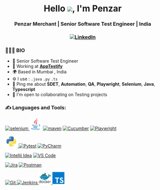 
<h1 align="center">Hello <img src = "https://user-images.githubusercontent.com/18350557/176309783-0785949b-9127-417c-8b55-ab5a4333674e.gif" width = 40px>, I'm Penzar</h1>
<h3 align="center">Penzar Merchant | Senior Software Test Engineer  | India </h3><h3 align="center">

[![LinkedIn](https://img.shields.io/badge/LinkedIn-%230077B5.svg?logo=linkedin&logoColor=white)](https://www.linkedin.com/in/penzar/)

### 👨🏻‍💻 BIO

- 🤖 Senior Software Test Engineer
- 💼 Working at [**AppTestify**](https://www.linkedin.com/company/apptestify/)
- 🌍 Based in Mumbai , India
- ⚙️ I use : `.java` `.py` `.ts`
- 💬 Ping me about **SDET**, **Automation**, **QA**, **Playwright**, **Selenium**, **Java**, **Typescript**
- 🤝  I'm open to collaborating on Testing projects

### ✍️ Languages and Tools:

<p align="left">
    <a href="https://www.selenium.dev" target="_blank">
        <img src="https://avatars.githubusercontent.com/u/983927?s=200&v=4" alt="selenium" width="40" height="40"/> </a>
    <a href="https://www.java.com" target="_blank">
        <img src="https://raw.githubusercontent.com/devicons/devicon/master/icons/java/java-original.svg" alt="java"
             width="40" height="40"/></a>
    <a href="https://maven.apache.org/" target="_blank" rel="noreferrer"> <img
                src="https://upload.wikimedia.org/wikipedia/commons/5/52/Apache_Maven_logo.svg" alt="maven" width="70"
                height="30"/></a>
    <a href="https://cucumber.io/" target="_blank" rel="noreferrer">
        <img src="https://cdn.worldvectorlogo.com/logos/cucumber.svg" alt="Cucumber" width="40" height="40"/></a>
    <a href="https://playwright.dev/" target="_blank" rel="noreferrer">
        <img src="https://playwright.dev/img/playwright-logo.svg" alt="Playwright" width="40" height="40"/>

</p>
<p>
    <a href="https://www.python.org/" target="_blank"> <img
            src="https://raw.githubusercontent.com/devicons/devicon/master/icons/python/python-original.svg"
            alt="Python" width="40" height="40"/>
    </a>
    <a href="https://docs.pytest.org/" target="_blank" rel="noreferrer">
        <img src="https://docs.pytest.org/en/7.1.x/_static/pytest_logo_curves.svg" alt="Pytest" width="40" height="40"/></a>
    <a href="https://www.jetbrains.com/pycharm/" target="_blank" rel="noreferrer"> <img
            src="https://cdn.worldvectorlogo.com/logos/pycharm-1.svg" alt="PyCharm" width="80" height="40"/></a>

</p>
<p>
    <a href="https://www.jetbrains.com/idea/" target="_blank" rel="noreferrer"> <img
            src="https://upload.wikimedia.org/wikipedia/commons/9/9c/IntelliJ_IDEA_Icon.svg" alt="Intellij Idea"
            width="40" height="40"/></a>
<a href="https://code.visualstudio.com/" target="_blank" rel="noreferrer"> <img
            src="https://upload.wikimedia.org/wikipedia/commons/thumb/9/9a/Visual_Studio_Code_1.35_icon.svg/768px-Visual_Studio_Code_1.35_icon.svg.png" alt="VS Code" width="40" height="40"/></a>

</p>
<p>
    <a href="https://www.atlassian.com/software/jira" target="_blank" rel="noreferrer">
        <img src="https://cdn.worldvectorlogo.com/logos/jira-3.svg" alt="Jira" width="40" height="40"/></a>
    <a href="https://postman.com" target="_blank" rel="noreferrer"> <img
            src="https://www.vectorlogo.zone/logos/getpostman/getpostman-icon.svg" alt="Postman" width="40"
            height="40"/></a>
</p>
<p>
    <a href="https://git-scm.com/" target="_blank" rel="noreferrer"> <img
            src="https://www.vectorlogo.zone/logos/git-scm/git-scm-icon.svg" alt="Git" width="40" height="40"/> </a>
    <a href="https://www.jenkins.io" target="_blank" rel="noreferrer"> <img
            src="https://www.vectorlogo.zone/logos/jenkins/jenkins-icon.svg" alt="Jenkins" width="40" height="40"/> </a>
    <a href="https://www.docker.com/" target="_blank" rel="noreferrer"> <img
            src="https://raw.githubusercontent.com/devicons/devicon/master/icons/docker/docker-original-wordmark.svg"
            alt="Docker" width="40" height="40"/> </a>
    <a href="https://www.typescriptlang.org/" target="_blank" rel="noreferrer"> <img     
            src="https://raw.githubusercontent.com/devicons/devicon/master/icons/typescript/typescript-original.svg" 
            alt="Typescript" width="40" height="40"/> </a>
</p>

